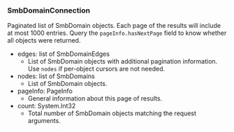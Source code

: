 ### SmbDomainConnection
Paginated list of SmbDomain objects. Each page of the results will include at most 1000 entries. Query the `pageInfo.hasNextPage` field to know whether all objects were returned.

- edges: list of SmbDomainEdges
  - List of SmbDomain objects with additional pagination information. Use `nodes` if per-object cursors are not needed.
- nodes: list of SmbDomains
  - List of SmbDomain objects.
- pageInfo: PageInfo
  - General information about this page of results.
- count: System.Int32
  - Total number of SmbDomain objects matching the request arguments.
